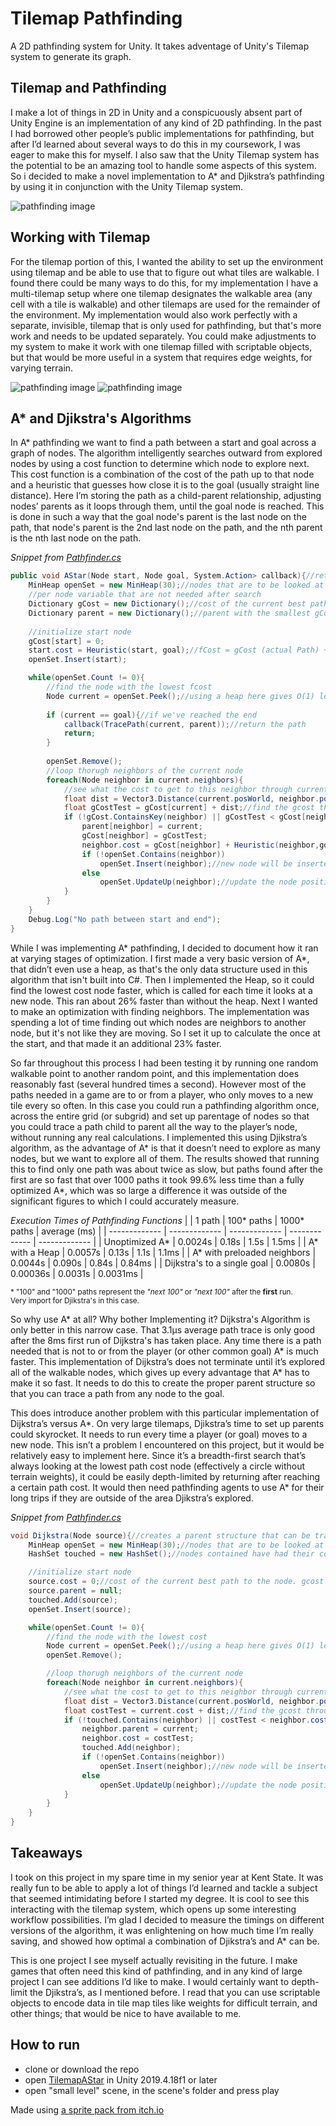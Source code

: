 # Tilemap Pathfinding
A 2D pathfinding  system for Unity. It takes adventage of Unity's Tilemap system to generate its graph.

## Tilemap and Pathfinding

I make a lot of things in 2D in Unity and a conspicuously absent part of Unity Engine is an implementation of any kind of 2D pathfinding. In the past I had borrowed other people’s public implementations for pathfinding, but after I’d learned about several ways to do this in my coursework, I was eager to make this for myself. I also saw that the Unity Tilemap system has the potential to be an amazing tool to handle some aspects of this system. So i decided to make a novel implementation to A* and Djikstra’s pathfinding by using it in conjunction with the Unity Tilemap system.

![pathfinding image](images/pathfinding1.png)

## Working with Tilemap

For the tilemap portion of this, I wanted the ability to set up the environment using tilemap and be able to use that to figure out what tiles are walkable. I found there could be many ways to do this, for my implementation I have a multi-tilemap setup where one tilemap designates the walkable area (any cell with a tile is walkable) and other tilemaps are used for the remainder of the environment. My implementation would also work perfectly with a separate, invisible, tilemap that is only used for pathfinding, but that's more work and needs to be updated separately. You could make adjustments to my system to make it work with one tilemap filled with scriptable objects, but that would be more useful in a system that requires edge weights, for varying terrain.

![pathfinding image](images/pathfinding2.png)
![pathfinding image](images/pathfinding3.png)

## A* and Djikstra's Algorithms

In A* pathfinding we want to find a path between a start and goal across a graph of nodes. The algorithm intelligently searches outward from explored nodes by using a cost function to determine which node to explore next. This cost function is a combination of the cost of the path up to that node and a heuristic that guesses how close it is to the goal (usually straight line distance). Here I’m storing the path as a child-parent relationship, adjusting nodes’ parents as it loops through them, until the goal node is reached. This is done in such a way that the goal node's parent is the last node on the path, that node's parent is the 2nd last node on the path, and the nth parent is the nth last node on the path.

*Snippet from [Pathfinder.cs](TilemapAStar/Assets/Scripts/Pathfinder.cs)*

```C#
public void AStar(Node start, Node goal, System.Action> callback){//return a path on the grid to the callback, from start to goal
    MinHeap openSet = new MinHeap(30);//nodes that are to be looked at
    //per node variable that are not needed after search
    Dictionary gCost = new Dictionary();//cost of the current best path to the node. gcost = parent.gcost + distance(parent, node)
    Dictionary parent = new Dictionary();//parent with the smallest gCost
    
    //initialize start node
    gCost[start] = 0;
    start.cost = Heuristic(start, goal);//fCost = gCost (actual Path) + hCost (estimated distance to goal)
    openSet.Insert(start);

    while(openSet.Count != 0){
        //find the node with the lowest fcost
        Node current = openSet.Peek();//using a heap here gives O(1) look up
        
        if (current == goal){//if we've reached the end
            callback(TracePath(current, parent));//return the path
            return;
        }
        
        openSet.Remove();
        //loop thorugh neighbors of the current node
        foreach(Node neighbor in current.neighbors){
            //see what the cost to get to this neighbor through current would be. Current cost plus cost to get to neighbor. 
            float dist = Vector3.Distance(current.posWorld, neighbor.posWorld);//returns 1 for straight and 1.5 for corners.
            float gCostTest = gCost[current] + dist;//find the gcost through current
            if (!gCost.ContainsKey(neighbor) || gCostTest < gCost[neighbor]){//if this is a better path than this node has, make this its parent
                parent[neighbor] = current;
                gCost[neighbor] = gCostTest;
                neighbor.cost = gCost[neighbor] + Heuristic(neighbor,goal);//fCost
                if (!openSet.Contains(neighbor))
                    openSet.Insert(neighbor);//new node will be inserted and sorted up
                else
                    openSet.UpdateUp(neighbor);//update the node position in the heap since its compare value changed
            }
        }
    }
    Debug.Log("No path between start and end");
}
```

While I was implementing A* pathfinding, I decided to document how it ran at varying stages of optimization. I first made a very basic version of A*, that didn’t even use a heap, as that's the only data structure used in this algorithm that isn't built into C#. Then I implemented the Heap, so it could find the lowest cost node faster, which is called for each time it looks at a new node. This ran about 26% faster than without the heap. Next I wanted to make an optimization with finding neighbors. The implementation was spending a lot of time finding out which nodes are neighbors to another node, but it's not like they are moving. So I set it up to calculate the once at the start, and that made it an additional 23% faster.

So far throughout this process I had been testing it by running one random walkable point to another random point, and this implementation does reasonably fast (several hundred times a second). However most of the paths needed in a game are to or from a player, who only moves to a new tile every so often. In this case you could run a pathfinding algorithm once, across the entire grid (or subgrid) and set up parentage of nodes so that you could trace a path child to parent all the way to the player’s node, without running any real calculations. I implemented this using Djikstra’s algorithm, as the advantage of A* is that it doesn’t need to explore as many nodes, but we want to explore all of them. The results showed that running this to find only one path was about twice as slow, but paths found after the first are so fast that over 1000 paths it took 99.6% less time than a fully optimized A*, which was so large a difference it was outside of the significant figures to which I could accurately measure.

*Execution Times of Pathfinding Functions*
|               | 1 path | 100* paths | 1000* paths | average (ms) |
| ------------- | ------------- | ------------- | ------------- | ------------- |
| Unoptimized A*  | 0.0024s  | 0.18s  | 1.5s  | 1.5ms  | 
| A* with a Heap  | 0.0057s  | 0.13s  | 1.1s  | 1.1ms  | 
| A* with preloaded neighbors  | 0.0044s  | 0.090s  | 0.84s | 0.84ms  | 
| Dijkstra's to a single goal  | 0.0080s  | 0.00036s  | 0.0031s  | 	0.0031ms  | 

<sub>* "100" and "1000" paths represent the *"next 100"*  or *"next 100"* after the **first** run. <br> Very import for Djikstra's in this case.</sub>

So why use A* at all? Why bother Implementing it? Dijkstra's Algorithm is only better in this narrow case. That 3.1μs average path trace is only good after the 8ms first run of Dijkstra's has taken place. Any time there is a path needed that is not to or from the player (or other common goal) A* is much faster. This implementation of Dijkstra’s does not terminate until it’s explored all of the walkable nodes, which gives up every advantage that A* has to make it so fast. It needs to do this to create the proper parent structure so that you can trace a path from any node to the goal.

This does introduce another problem with this particular implementation of Dijkstra’s versus A*. On very large tilemaps, Djikstra’s time to set up parents could skyrocket. It needs to run every time a player (or goal) moves to a new node. This isn’t a problem I encountered on this project, but it would be relatively easy to implement here. Since it’s a breadth-first search that’s always looking at the lowest path cost node (effectively a circle without terrain weights), it could be easily depth-limited by returning after reaching a certain path cost. It would then need pathfinding agents to use A* for their long trips if they are outside of the area Djikstra’s explored.

*Snippet from [Pathfinder.cs](TilemapAStar/Assets/Scripts/Pathfinder.cs)*

```C#
void Dijkstra(Node source){//creates a parent structure that can be traced to find a path to one location (the player)
    MinHeap openSet = new MinHeap(30);//nodes that are to be looked at
    HashSet touched = new HashSet();//nodes contained have had their costs set. Alternative to resetting all the costs

    //initialize start node
    source.cost = 0;//cost of the current best path to the node. gcost = parent.gcost + distance(parent, node)
    source.parent = null;
    touched.Add(source);
    openSet.Insert(source);

    while(openSet.Count != 0){
        //find the node with the lowest cost
        Node current = openSet.Peek();//using a heap here gives O(1) look up
        openSet.Remove();

        //loop thorugh neighbors of the current node
        foreach(Node neighbor in current.neighbors){
            //see what the cost to get to this neighbor through current would be. Current cost plus cost to get to neighbor. 
            float dist = Vector3.Distance(current.posWorld, neighbor.posWorld);//returns 1 for straight and 1.5 for corners.
            float costTest = current.cost + dist;//find the gcost through current
            if (!touched.Contains(neighbor) || costTest < neighbor.cost){//if this is a better path than this node has, make this its parent
                neighbor.parent = current;
                neighbor.cost = costTest;
                touched.Add(neighbor);
                if (!openSet.Contains(neighbor))
                    openSet.Insert(neighbor);//new node will be inserted and sorted up
                else
                    openSet.UpdateUp(neighbor);//update the node position in the heap since its compare value changed
            }
        }
    }
}
```

## Takeaways

I took on this project in my spare time in my senior year at Kent State. It was really fun to be able to apply a lot of things I’d learned and tackle a subject that seemed intimidating before I started my degree. It is cool to see this interacting with the tilemap system, which opens up some interesting workflow possibilities. I’m glad I decided to measure the timings on different versions of the algorithm, it was enlightening on how much time I’m really saving, and showed how optimal a combination of Djikstra’s and A* can be.

This is one project I see myself actually revisiting in the future. I make games that often need this kind of pathfinding, and in any kind of large project I can see additions I’d like to make. I would certainly want to depth-limit the Djikstra’s, as I mentioned before. I read that you can use scriptable objects to encode data in tile map tiles like weights for difficult terrain, and other things; that would be nice to have available to me.

## How to run

 - clone or download the repo
 - open [TilemapAStar](TilemapAStar) in Unity 2019.4.18f1 or later
 - open "small level" scene, in the scene's folder and press play

Made using [a sprite pack from itch.io](https://0x72.itch.io/16x16-dungeon-tileset)

